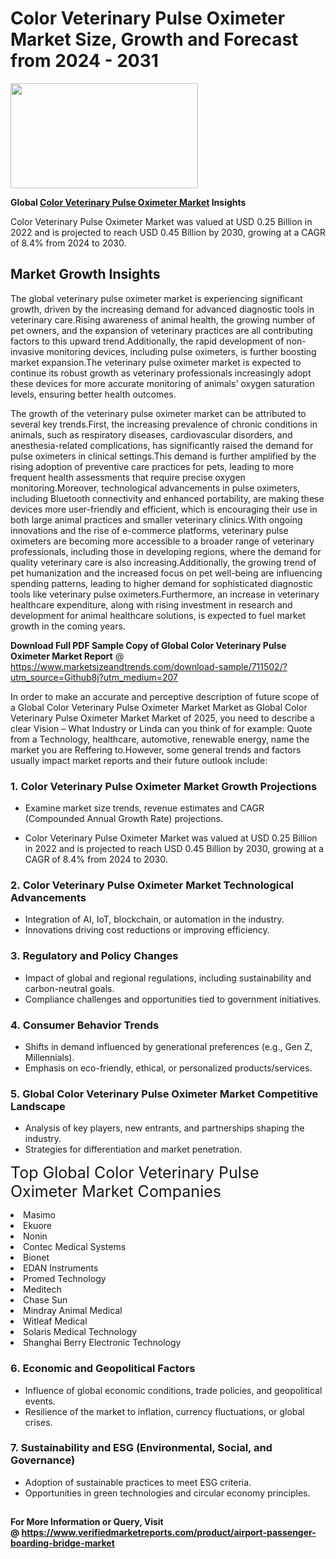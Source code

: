 <H1>Color Veterinary Pulse Oximeter Market Size, Growth and Forecast from 2024 - 2031</H1><img class="aligncenter size-medium wp-image-584254" src="https://thirdeyenews.in/wp-content/uploads/2024/09/Global-Market-Research-300x168.jpeg" alt="" width="300" height="168" /><p><strong>Global&nbsp;<a href="https://www.marketsizeandtrends.com/download-sample/711502/?utm_source=Github8j?utm_medium=207">Color Veterinary Pulse Oximeter Market</a> Insights</strong></p><p>Color Veterinary Pulse Oximeter Market was valued at USD 0.25 Billion in 2022 and is projected to reach USD 0.45 Billion by 2030, growing at a CAGR of 8.4% from 2024 to 2030.</p><p><h2>Market Growth Insights</h2> <p>The global veterinary pulse oximeter market is experiencing significant growth, driven by the increasing demand for advanced diagnostic tools in veterinary care.Rising awareness of animal health, the growing number of pet owners, and the expansion of veterinary practices are all contributing factors to this upward trend.Additionally, the rapid development of non-invasive monitoring devices, including pulse oximeters, is further boosting market expansion.The veterinary pulse oximeter market is expected to continue its robust growth as veterinary professionals increasingly adopt these devices for more accurate monitoring of animals' oxygen saturation levels, ensuring better health outcomes.</p> <p>The growth of the veterinary pulse oximeter market can be attributed to several key trends.First, the increasing prevalence of chronic conditions in animals, such as respiratory diseases, cardiovascular disorders, and anesthesia-related complications, has significantly raised the demand for pulse oximeters in clinical settings.This demand is further amplified by the rising adoption of preventive care practices for pets, leading to more frequent health assessments that require precise oxygen monitoring.Moreover, technological advancements in pulse oximeters, including Bluetooth connectivity and enhanced portability, are making these devices more user-friendly and efficient, which is encouraging their use in both large animal practices and smaller veterinary clinics.With ongoing innovations and the rise of e-commerce platforms, veterinary pulse oximeters are becoming more accessible to a broader range of veterinary professionals, including those in developing regions, where the demand for quality veterinary care is also increasing.Additionally, the growing trend of pet humanization and the increased focus on pet well-being are influencing spending patterns, leading to higher demand for sophisticated diagnostic tools like veterinary pulse oximeters.Furthermore, an increase in veterinary healthcare expenditure, along with rising investment in research and development for animal healthcare solutions, is expected to fuel market growth in the coming years.</p> <p><span class=""><strong>Download Full PDF Sample Copy of Global Color Veterinary Pulse Oximeter Market Report</strong> @ <a href="https://www.marketsizeandtrends.com/download-sample/711502/?utm_source=Github8j?utm_medium=207" target="_blank">https://www.marketsizeandtrends.com/download-sample/711502/?utm_source=Github8j?utm_medium=207</a></span></p><p>In order to make an accurate and perceptive description of future scope of a Global&nbsp;Color Veterinary Pulse Oximeter Market Market as Global&nbsp;Color Veterinary Pulse Oximeter Market Market of 2025, you need to describe a clear Vision &ndash; What Industry or Linda can you think of for example: Quote from a Technology, healthcare, automotive, renewable energy, name the market you are Reffering to.However, some general trends and factors usually impact market reports and their future outlook include:</p><h3>1.&nbsp;<strong>Color Veterinary Pulse Oximeter Market Growth Projections</strong></h3><ul><li>Examine market size trends, revenue estimates and CAGR (Compounded Annual Growth Rate) projections.</li><li><p>Color Veterinary Pulse Oximeter Market was valued at USD 0.25 Billion in 2022 and is projected to reach USD 0.45 Billion by 2030, growing at a CAGR of 8.4% from 2024 to 2030.</p></li></ul><h3>2.&nbsp;<strong>Color Veterinary Pulse Oximeter Market Technological Advancements</strong></h3><ul><li>Integration of AI, IoT, blockchain, or automation in the industry.</li><li>Innovations driving cost reductions or improving efficiency.</li></ul><h3>3.&nbsp;<strong>Regulatory and Policy Changes</strong></h3><ul><li>Impact of global and regional regulations, including sustainability and carbon-neutral goals.</li><li>Compliance challenges and opportunities tied to government initiatives.</li></ul><h3>4.&nbsp;<strong>Consumer Behavior Trends</strong></h3><ul><li>Shifts in demand influenced by generational preferences (e.g., Gen Z, Millennials).</li><li>Emphasis on eco-friendly, ethical, or personalized products/services.</li></ul><h3>5.&nbsp;<strong>Global Color Veterinary Pulse Oximeter Market Competitive Landscape</strong></h3><ul><li>Analysis of key players, new entrants, and partnerships shaping the industry.</li><li>Strategies for differentiation and market penetration.</li></ul><p data-pm-slice="1 1 []"><span style="color: inherit; font-family: inherit; font-size: 25px;">Top Global Color Veterinary Pulse Oximeter Market Companies</span></p><div class="" data-test-id=""><p><li>Masimo</li><li> Ekuore</li><li> Nonin</li><li> Contec Medical Systems</li><li> Bionet</li><li> EDAN Instruments</li><li> Promed Technology</li><li> Meditech</li><li> Chase Sun</li><li> Mindray Animal Medical</li><li> Witleaf Medical</li><li> Solaris Medical Technology</li><li> Shanghai Berry Electronic Technology</li></p></div><h3>6.&nbsp;<strong>Economic and Geopolitical Factors</strong></h3><ul><li>Influence of global economic conditions, trade policies, and geopolitical events.</li><li>Resilience of the market to inflation, currency fluctuations, or global crises.</li></ul><h3>7.&nbsp;<strong>Sustainability and ESG (Environmental, Social, and Governance)</strong></h3><ul><li>Adoption of sustainable practices to meet ESG criteria.</li><li>Opportunities in green technologies and circular economy principles.</li></ul><h2><strong style="font-size: 14px;">For More Information or Query, Visit @&nbsp;</strong><a style="background-color: #ffffff; font-size: 14px;" href="https://www.marketsizeandtrends.com/report/color-veterinary-pulse-oximeter-market/" target="_blank">https://www.verifiedmarketreports.com/product/airport-passenger-boarding-bridge-market</a></h2>